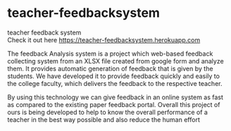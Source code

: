 # teacher-feedbacksystem <br />
teacher feedback system <br />
Check it out here https://teacher-feedbacksystem.herokuapp.com<br />
<p>
The feedback Analysis system is a project which web-based feedback collecting system from an XLSX file created from google form and analyze them. It provides automatic generation of feedback that is given by the students. We have developed it to provide feedback quickly and easily to the college faculty, which delivers the feedback to the respective teacher.</p>
<p>
By using this technology we can give feedback in an online system as fast as compared to the existing paper feedback portal. 
Overall this project of ours is being developed to help to know the overall performance of a teacher in the best way possible and also reduce the human effort 
</p>

